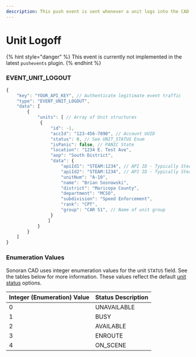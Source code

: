 ```yaml
---
description: This push event is sent whenever a unit logs into the CAD.
---
```


# Unit Logoff

{% hint style="danger" %}
This event is currently not implemented in the latest `pushevents` plugin.
{% endhint %}

### EVENT\_UNIT\_LOGOUT

```javascript
{
    "key": "YOUR_API_KEY", // Authenticate legitimate event traffic
    "type": "EVENT_UNIT_LOGOUT",
    "data": [
        {
            "units": [ // Array of Unit structures
             {
                 "id": -1,
                 "accId": "123-456-7890", // Account UUID
                 "status": 0, // See UNIT_STATUS Enum
                 "isPanic": false, // PANIC State
                 "location": "1234 E. Test Ave",
                 "aop": "South District",
                 "data": {
                     "apiId1": "STEAM:1234", // API ID - Typically Steam Hex
                     "apiId2": "STEAM:1234", // API ID - Typically Steam Hex
                     "unitNum": "A-10",
                     "name": "Brian Sosnowski",
                     "district": "Maricopa County",
                     "department": "MCSO",
                     "subdivision": "Speed Enforcement",
                     "rank": "CPT",
                     "group": "CAR 51", // Name of unit group
                 }
                ]
            }
        }
    ]
}
```

### Enumeration Values

Sonoran CAD uses integer enumeration values for the unit `STATUS` field. See the tables below for more information. These values reflect the default [unit status](../../../tutorials/customization/unit-status-codes.md) options.

| Integer \(Enumeration\) Value | Status Description |
| :--- | :--- |
| 0 | UNAVAILABLE |
| 1 | BUSY |
| 2 | AVAILABLE |
| 3 | ENROUTE |
| 4 | ON\_SCENE |

